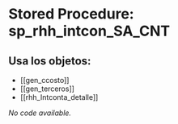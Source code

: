 # Stored Procedure: sp_rhh_intcon_SA_CNT

## Usa los objetos:
- [[gen_ccosto]]
- [[gen_terceros]]
- [[rhh_Intconta_detalle]]

*No code available.*
